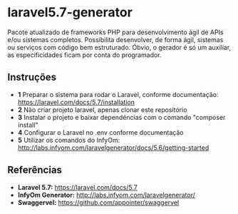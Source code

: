 # laravel5.7-generator
Pacote atualizado de frameworks PHP para desenvolvimento ágil de APIs e/ou sistemas completos. Possibilita desenvolver, de forma ágil, sistemas ou serviços com código bem estruturado. Óbvio, o gerador é só um auxiliar, as especificidades ficam por conta do programador.
## Instruções
- **1** Preparar o sistema para rodar o Laravel, conforme documentação: https://laravel.com/docs/5.7/installation
- **2** Não criar projeto laravel, apenas clonar este repositório
- **3** Instalar o projeto e baixar dependências com o comando "composer install"
- **4** Configurar o Laravel no .env conforme documentação
- **5** Utilizar os comandos do InfyOm: http://labs.infyom.com/laravelgenerator/docs/5.6/getting-started
## Referências 
- **Laravel 5.7:** https://laravel.com/docs/5.7
- **InfyOm Generator:** http://labs.infyom.com/laravelgenerator/
- **Swaggervel:** https://github.com/appointer/swaggervel

